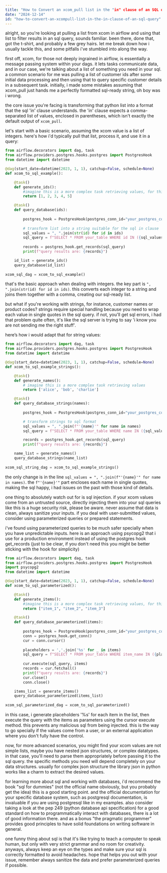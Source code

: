 ```yaml
---
title: "How to Convert an xcom_pull list in the "in" clause of an SQL query?"
date: "2024-12-14"
id: "how-to-convert-an-xcompull-list-in-the-in-clause-of-an-sql-query"
---
```


alright, so you're looking at pulling a list from xcom in airflow and using that list to filter results in an sql query, sounds familiar. been there, done that, got the t-shirt, and probably a few grey hairs. let me break down how i usually tackle this, and some pitfalls i've stumbled into along the way.

first off, xcom, for those not deeply ingrained in airflow, is essentially a message passing system within your dags. it lets tasks communicate data, and in our case, we're talking about a list of something you need in your sql. a common scenario for me was pulling a list of customer ids after some initial data processing and then using that to query specific customer details in a subsequent task. initially, i made some mistakes assuming that xcom_pull just hands me a perfectly formatted sql-ready string, oh boy was i wrong.

the core issue you're facing is transforming that python list into a format that the sql 'in' clause understands. the 'in' clause expects a comma-separated list of values, enclosed in parentheses, which isn't exactly the default output of `xcom_pull`.

let's start with a basic scenario, assuming the xcom value is a list of integers. here's how i'd typically pull that list, process it, and use it in a query:

```python
from airflow.decorators import dag, task
from airflow.providers.postgres.hooks.postgres import PostgresHook
from datetime import datetime

@dag(start_date=datetime(2023, 1, 1), catchup=False, schedule=None)
def xcom_to_sql_example():

    @task()
    def generate_ids():
        #imagine this is a more complex task retrieving values, for this example a list
        return [1, 2, 3, 4, 5]

    @task()
    def query_database(ids):
       
        postgres_hook = PostgresHook(postgres_conn_id="your_postgres_connection")
        
        # transform list into a string suitable for the sql in clause
        sql_values = ", ".join(str(id) for id in ids)
        sql_query = f"SELECT * FROM your_table WHERE id IN ({sql_values})"
        
        records = postgres_hook.get_records(sql_query)
        print(f"query results are: {records}")

    id_list = generate_ids()
    query_database(id_list)
    
xcom_sql_dag = xcom_to_sql_example()

```
that's the basic approach when dealing with integers. the key part is `", ".join(str(id) for id in ids)`. this converts each integer to a string and joins them together with a comma, creating our sql-ready list.

but what if you're working with strings, for instance, customer names or product codes? strings require special handling because you need to wrap each value in single quotes in the sql query. if not, you'll get sql errors, i had that problem quite often, it's like the sql server is trying to say 'i know you are not sending me the right stuff'.

here’s how i would adapt that for string values:

```python
from airflow.decorators import dag, task
from airflow.providers.postgres.hooks.postgres import PostgresHook
from datetime import datetime

@dag(start_date=datetime(2023, 1, 1), catchup=False, schedule=None)
def xcom_to_sql_example_strings():

    @task()
    def generate_names():
        # imagine this is a more complex task retrieving values
        return ['alice', 'bob', 'charlie']

    @task()
    def query_database_strings(names):
       
        postgres_hook = PostgresHook(postgres_conn_id="your_postgres_connection")

        # transform strings to sql format
        sql_values = ", ".join(f"'{name}'" for name in names)
        sql_query = f"SELECT * FROM your_table WHERE name IN ({sql_values})"

        records = postgres_hook.get_records(sql_query)
        print(f"query results are: {records}")

    name_list = generate_names()
    query_database_strings(name_list)
    
xcom_sql_string_dag = xcom_to_sql_example_strings()
```
the only change is in the line `sql_values = ", ".join(f"'{name}'" for name in names)`. the `f"'{name}'"` part encloses each name in single quotes, making the sql happy, i had issues on the past with those kind of details.

one thing to absolutely watch out for is sql injection. if your xcom values come from an untrusted source, directly injecting them into your sql queries like this is a huge security risk, please be aware. never assume that data is clean, always sanitize your inputs. if you deal with user-submitted values, consider using parameterized queries or prepared statements.

i've found using parameterized queries to be much safer specially when you have unpredictable inputs. here is an approach using psycopg2 that i use for a production environment instead of using the postgres hook get_records (just to be clear, if you don't need this you might be better sticking with the hook for simplicity)

```python
from airflow.decorators import dag, task
from airflow.providers.postgres.hooks.postgres import PostgresHook
import psycopg2
from datetime import datetime

@dag(start_date=datetime(2023, 1, 1), catchup=False, schedule=None)
def xcom_to_sql_parameterized():

    @task()
    def generate_items():
        #imagine this is a more complex task retrieving values, for this example a list
        return ["item_1", "item_2", "item_3"]

    @task()
    def query_database_parameterized(items):
        
        postgres_hook = PostgresHook(postgres_conn_id="your_postgres_connection")
        conn = postgres_hook.get_conn()
        cur = conn.cursor()
        
        placeholders = ','.join('%s' for _ in items)
        sql_query = f"SELECT * FROM your_table WHERE item_name IN ({placeholders})"
        
        cur.execute(sql_query, items)
        records = cur.fetchall()
        print(f"query results are: {records}")
        cur.close()
        conn.close()

    items_list = generate_items()
    query_database_parameterized(items_list)
    
xcom_sql_parameterized_dag = xcom_to_sql_parameterized()
```
in this case, i generate placeholders '%s' for each item in the list, then execute the query with the items as parameters using the cursor execute method. this prevents any malicious sql from being injected. this is the way to go specially if the values come from a user, or an external application where you don't fully have the control.

now, for more advanced scenarios, you might find your xcom values are not simple lists, maybe you have nested json structures, or complex datatypes. in that case, you'll need to parse them appropriately before passing it to the sql query. the specific methods you need will depend completely on your data structures. usually for complex json structure the library json in python works like a charm to extract the desired values.

for learning more about sql and working with databases, i'd recommend the book "sql for dummies" (not the official name obviously, but you probably get the idea) this is a good starting point. and the official documentation for your specific database system, such as postgresql documentation, is invaluable if you are using postgresql like in my examples. also consider taking a look at the pep 249 (python database api specification) for a good standard on how to programmatically interact with databases, there is a lot of good information there. and as a bonus "the pragmatic programmer" provides good principles to have solid foundations on writing software in general.

one funny thing about sql is that it's like trying to teach a computer to speak human, but only with very strict grammar and no room for creativity. anyways, always keep an eye on the types and make sure your sql is correctly formatted to avoid headaches.
hope that helps you out with your issue, remember always sanitize the data and prefer parameterized queries if possible.
